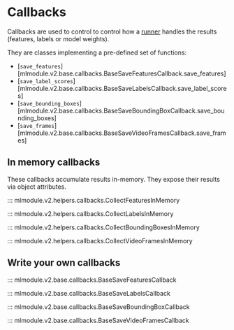 # Callbacks

Callbacks are used to control to control how a [runner](runners.md)
handles the results (features, labels or model weights).

They are classes implementing a pre-defined set of functions:

- [`save_features`][mlmodule.v2.base.callbacks.BaseSaveFeaturesCallback.save_features]
- [`save_label_scores`][mlmodule.v2.base.callbacks.BaseSaveLabelsCallback.save_label_scores]
- [`save_bounding_boxes`][mlmodule.v2.base.callbacks.BaseSaveBoundingBoxCallback.save_bounding_boxes]
- [`save_frames`][mlmodule.v2.base.callbacks.BaseSaveVideoFramesCallback.save_frames]

## In memory callbacks

These callbacks accumulate results in-memory.
They expose their results via object attributes.

::: mlmodule.v2.helpers.callbacks.CollectFeaturesInMemory

::: mlmodule.v2.helpers.callbacks.CollectLabelsInMemory

::: mlmodule.v2.helpers.callbacks.CollectBoundingBoxesInMemory

::: mlmodule.v2.helpers.callbacks.CollectVideoFramesInMemory

## Write your own callbacks

::: mlmodule.v2.base.callbacks.BaseSaveFeaturesCallback

::: mlmodule.v2.base.callbacks.BaseSaveLabelsCallback

::: mlmodule.v2.base.callbacks.BaseSaveBoundingBoxCallback

::: mlmodule.v2.base.callbacks.BaseSaveVideoFramesCallback

